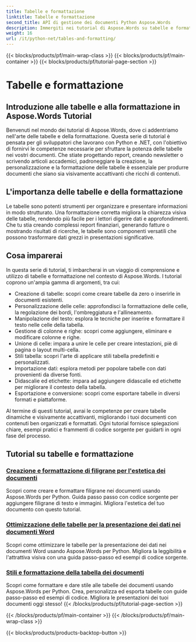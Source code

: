 ```yaml
---
title: Tabelle e formattazione
linktitle: Tabelle e formattazione
second_title: API di gestione dei documenti Python Aspose.Words
description: Immergiti nei tutorial di Aspose.Words su tabelle e formattazione in applicazioni Python e .NET. Impara a creare, personalizzare e formattare tabelle per documenti visivamente accattivanti.
weight: 16
url: /it/python-net/tables-and-formatting/
---
```


{{< blocks/products/pf/main-wrap-class >}}
{{< blocks/products/pf/main-container >}}
{{< blocks/products/pf/tutorial-page-section >}}

# Tabelle e formattazione



## Introduzione alle tabelle e alla formattazione in Aspose.Words Tutorial

Benvenuti nel mondo dei tutorial di Aspose.Words, dove ci addentriamo nell'arte delle tabelle e della formattazione. Questa serie di tutorial è pensata per gli sviluppatori che lavorano con Python e .NET, con l'obiettivo di fornirvi le competenze necessarie per sfruttare la potenza delle tabelle nei vostri documenti. Che stiate progettando report, creando newsletter o scrivendo articoli accademici, padroneggiare la creazione, la personalizzazione e la formattazione delle tabelle è essenziale per produrre documenti che siano sia visivamente accattivanti che ricchi di contenuti.

## L'importanza delle tabelle e della formattazione

Le tabelle sono potenti strumenti per organizzare e presentare informazioni in modo strutturato. Una formattazione corretta migliora la chiarezza visiva delle tabelle, rendendo più facile per i lettori digerire dati e approfondimenti. Che tu stia creando complessi report finanziari, generando fatture o mostrando risultati di ricerche, le tabelle sono componenti versatili che possono trasformare dati grezzi in presentazioni significative.

## Cosa imparerai

In questa serie di tutorial, ti imbarcherai in un viaggio di comprensione e utilizzo di tabelle e formattazione nel contesto di Aspose.Words. I tutorial coprono un'ampia gamma di argomenti, tra cui:

- Creazione di tabelle: scopri come creare tabelle da zero o inserirle in documenti esistenti.
- Personalizzazione delle celle: approfondisci la formattazione delle celle, la regolazione dei bordi, l'ombreggiatura e l'allineamento.
- Manipolazione del testo: esplora le tecniche per inserire e formattare il testo nelle celle della tabella.
- Gestione di colonne e righe: scopri come aggiungere, eliminare e modificare colonne e righe.
- Unione di celle: impara a unire le celle per creare intestazioni, piè di pagina o layout multi-cella.
- Stili tabella: scopri l'arte di applicare stili tabella predefiniti e personalizzati.
- Importazione dati: esplora metodi per popolare tabelle con dati provenienti da diverse fonti.
- Didascalie ed etichette: impara ad aggiungere didascalie ed etichette per migliorare il contesto della tabella.
- Esportazione e conversione: scopri come esportare tabelle in diversi formati e piattaforme.

Al termine di questi tutorial, avrai le competenze per creare tabelle dinamiche e visivamente accattivanti, migliorando i tuoi documenti con contenuti ben organizzati e formattati. Ogni tutorial fornisce spiegazioni chiare, esempi pratici e frammenti di codice sorgente per guidarti in ogni fase del processo.

## Tutorial su tabelle e formattazione
### [Creazione e formattazione di filigrane per l'estetica dei documenti](./manage-document-watermarks/)
Scopri come creare e formattare filigrane nei documenti usando Aspose.Words per Python. Guida passo passo con codice sorgente per aggiungere filigrane di testo e immagini. Migliora l'estetica del tuo documento con questo tutorial.
### [Ottimizzazione delle tabelle per la presentazione dei dati nei documenti Word](./document-tables/)
Scopri come ottimizzare le tabelle per la presentazione dei dati nei documenti Word usando Aspose.Words per Python. Migliora la leggibilità e l'attrattiva visiva con una guida passo-passo ed esempi di codice sorgente.
### [Stili e formattazione della tabella dei documenti](./document-table-styles-formatting/)
Scopri come formattare e dare stile alle tabelle dei documenti usando Aspose.Words per Python. Crea, personalizza ed esporta tabelle con guide passo-passo ed esempi di codice. Migliora le presentazioni dei tuoi documenti oggi stesso! 
{{< /blocks/products/pf/tutorial-page-section >}}

{{< /blocks/products/pf/main-container >}}
{{< /blocks/products/pf/main-wrap-class >}}

{{< blocks/products/products-backtop-button >}}
